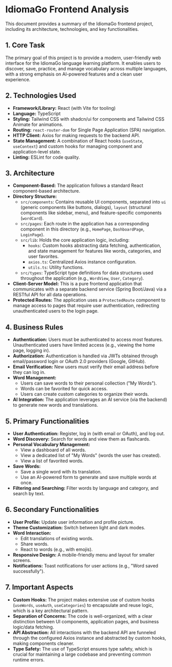 # IdiomaGo Frontend Analysis

This document provides a summary of the IdiomaGo frontend project, including its architecture, technologies, and key functionalities.

## 1. Core Task

The primary goal of this project is to provide a modern, user-friendly web interface for the IdiomaGo language learning platform. It enables users to discover, save, practice, and manage vocabulary across multiple languages, with a strong emphasis on AI-powered features and a clean user experience.

## 2. Technologies Used

- **Framework/Library:** React (with Vite for tooling)
- **Language:** TypeScript
- **Styling:** Tailwind CSS with shadcn/ui for components and Tailwind CSS Animate for animations.
- **Routing:** `react-router-dom` for Single Page Application (SPA) navigation.
- **HTTP Client:** Axios for making requests to the backend API.
- **State Management:** A combination of React hooks (`useState`, `useContext`) and custom hooks for managing component and application-level state.
- **Linting:** ESLint for code quality.

## 3. Architecture

- **Component-Based:** The application follows a standard React component-based architecture.
- **Directory Structure:**
    - `src/components`: Contains reusable UI components, separated into `ui` (generic components like buttons, dialogs), `layout` (structural components like sidebar, menu), and feature-specific components (`wordCard`).
    - `src/pages`: Each route in the application has a corresponding component in this directory (e.g., `HomePage`, `DashboardPage`, `LoginPage`).
    - `src/lib`: Holds the core application logic, including:
        - `hooks`: Custom hooks abstracting data fetching, authentication, and state management for features like words, categories, and user favorites.
        - `axios.ts`: Centralized Axios instance configuration.
        - `utils.ts`: Utility functions.
    - `src/types`: TypeScript type definitions for data structures used throughout the application (e.g., `WordView`, `User`, `Category`).
- **Client-Server Model:** This is a pure frontend application that communicates with a separate backend service (Spring Boot/Java) via a RESTful API for all data operations.
- **Protected Routes:** The application uses a `ProtectedRoute` component to manage access to pages that require user authentication, redirecting unauthenticated users to the login page.

## 4. Business Rules

- **Authentication:** Users must be authenticated to access most features. Unauthenticated users have limited access (e.g., viewing the home page, logging in).
- **Authorization:** Authentication is handled via JWTs obtained through email/password login or OAuth 2.0 providers (Google, GitHub).
- **Email Verification:** New users must verify their email address before they can log in.
- **Word Management:**
    - Users can save words to their personal collection ("My Words").
    - Words can be favorited for quick access.
    - Users can create custom categories to organize their words.
- **AI Integration:** The application leverages an AI service (via the backend) to generate new words and translations.

## 5. Primary Functionalities

- **User Authentication:** Register, log in (with email or OAuth), and log out.
- **Word Discovery:** Search for words and view them as flashcards.
- **Personal Vocabulary Management:**
    - View a dashboard of all words.
    - View a dedicated list of "My Words" (words the user has created).
    - View a list of favorited words.
- **Save Words:**
    - Save a single word with its translation.
    - Use an AI-powered form to generate and save multiple words at once.
- **Filtering and Searching:** Filter words by language and category, and search by text.

## 6. Secondary Functionalities

- **User Profile:** Update user information and profile picture.
- **Theme Customization:** Switch between light and dark modes.
- **Word Interaction:**
    - Edit translations of existing words.
    - Share words.
    - React to words (e.g., with emojis).
- **Responsive Design:** A mobile-friendly menu and layout for smaller screens.
- **Notifications:** Toast notifications for user actions (e.g., "Word saved successfully").

## 7. Important Aspects

- **Custom Hooks:** The project makes extensive use of custom hooks (`useWords`, `useAuth`, `useCategories`) to encapsulate and reuse logic, which is a key architectural pattern.
- **Separation of Concerns:** The code is well-organized, with a clear distinction between UI components, application pages, and business logic/data fetching.
- **API Abstraction:** All interactions with the backend API are funneled through the configured Axios instance and abstracted by custom hooks, making components cleaner.
- **Type Safety:** The use of TypeScript ensures type safety, which is crucial for maintaining a large codebase and preventing common runtime errors.
